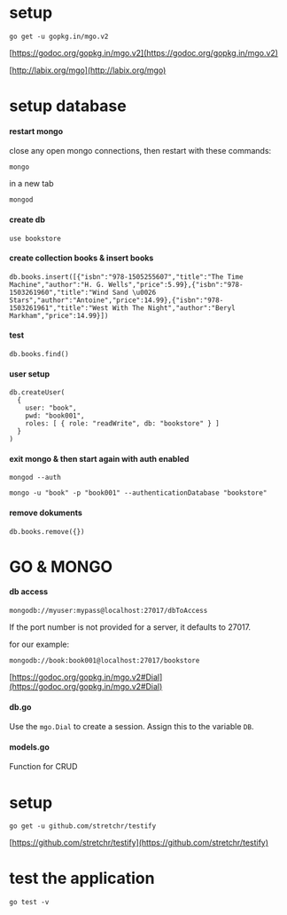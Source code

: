 # setup

```
go get -u gopkg.in/mgo.v2
```

[https://godoc.org/gopkg.in/mgo.v2](https://godoc.org/gopkg.in/mgo.v2)

[http://labix.org/mgo](http://labix.org/mgo)

# setup database

#### restart mongo
close any open mongo connections, then restart with these commands:
```
mongo
```

in a new tab
```
mongod
```

#### create db
```
use bookstore
```

#### create collection books & insert books
```
db.books.insert([{"isbn":"978-1505255607","title":"The Time Machine","author":"H. G. Wells","price":5.99},{"isbn":"978-1503261960","title":"Wind Sand \u0026 Stars","author":"Antoine","price":14.99},{"isbn":"978-1503261961","title":"West With The Night","author":"Beryl Markham","price":14.99}])

```

#### test
```
db.books.find()
```

#### user setup
```
db.createUser(
  {
    user: "book",
    pwd: "book001",
    roles: [ { role: "readWrite", db: "bookstore" } ]
  }
)
```

#### exit mongo & then start again with auth enabled
```
mongod --auth
```

```
mongo -u "book" -p "book001" --authenticationDatabase "bookstore"
```
#### remove dokuments
```
db.books.remove({})
```
# GO & MONGO

#### db access

```
mongodb://myuser:mypass@localhost:27017/dbToAccess
```

If the port number is not provided for a server, it defaults to 27017.

for our example:
```
mongodb://book:book001@localhost:27017/bookstore
```
[https://godoc.org/gopkg.in/mgo.v2#Dial](https://godoc.org/gopkg.in/mgo.v2#Dial)

#### db.go
Use the ```mgo.Dial``` to create a session. Assign this to the variable ```DB```.


#### models.go
Function for CRUD 

# setup

```
go get -u github.com/stretchr/testify
```
[https://github.com/stretchr/testify](https://github.com/stretchr/testify)

# test the application
```
go test -v

```
